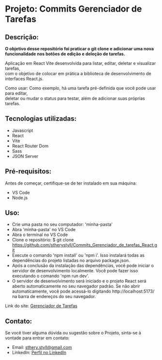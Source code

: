 # Projeto: Commits Gerenciador de Tarefas

## Descrição: 
**O objetivo desse repositório foi praticar o git clone e adicionar uma nova funcionalidade nos botões de edição e deleção de tarefas.**<br>

Aplicação em React Vite desenvolvida para listar, editar, deletar e visualizar tarefas, <br>
com o objetivo de colocar em prática a biblioteca de desenvolvimento de interfaces React.js.<br>

Como usar: Como exemplo, há uma tarefa pré-definida que você pode usar para editar, <br>
deletar ou mudar o status para testar, além de adicionar suas próprias tarefas.<br>

## Tecnologias utilizadas:
- Javascript
- React
- Vite
- React Router Dom
- Sass
- JSON Server

## Pré-requisitos:<br>
Antes de começar, certifique-se de ter instalado em sua máquina:<br>

- VS Code <br>
- Node.js <br>

## Uso:<br>
* Crie uma pasta no seu computador: 'minha-pasta' <br>
* Abra 'minha-pasta' no VS Code <br>
* Abra o terminal no VS Code <br>
* Clone o repositório: $ git clone https://github.com/stherystyll/Commits_Gerenciador_de_tarefas_React.git <br>
* Execute o comando 'npm install' ou 'npm i'. Isso instalará todas as dependências do projeto listadas no arquivo package.json.<br>
* Após a conclusão da instalação das dependências, você pode iniciar o servidor de desenvolvimento localmente. Você pode fazer isso executando o comando 'npm run dev'.<br>
* O servidor de desenvolvimento será iniciado e o projeto React será aberto automaticamente no seu navegador padrão. Se não abrir automaticamente, você pode acessá-lo digitando http://localhost:5173/ na barra de endereços do seu navegador.<br>

Link do site: [Gerenciador de Tarefas](https://commits-gerenciador-tarefas.netlify.app/) <br>

## Contato:<br>
Se você tiver alguma dúvida ou sugestão sobre o Projeto, sinta-se à vontade para entrar em contato:<br>

- Email: sthery.styll@gmail.com<br>
- LinkedIn: [Perfil no LinkedIn](https://www.linkedin.com/in/sthery-alves-5214ab99/)
